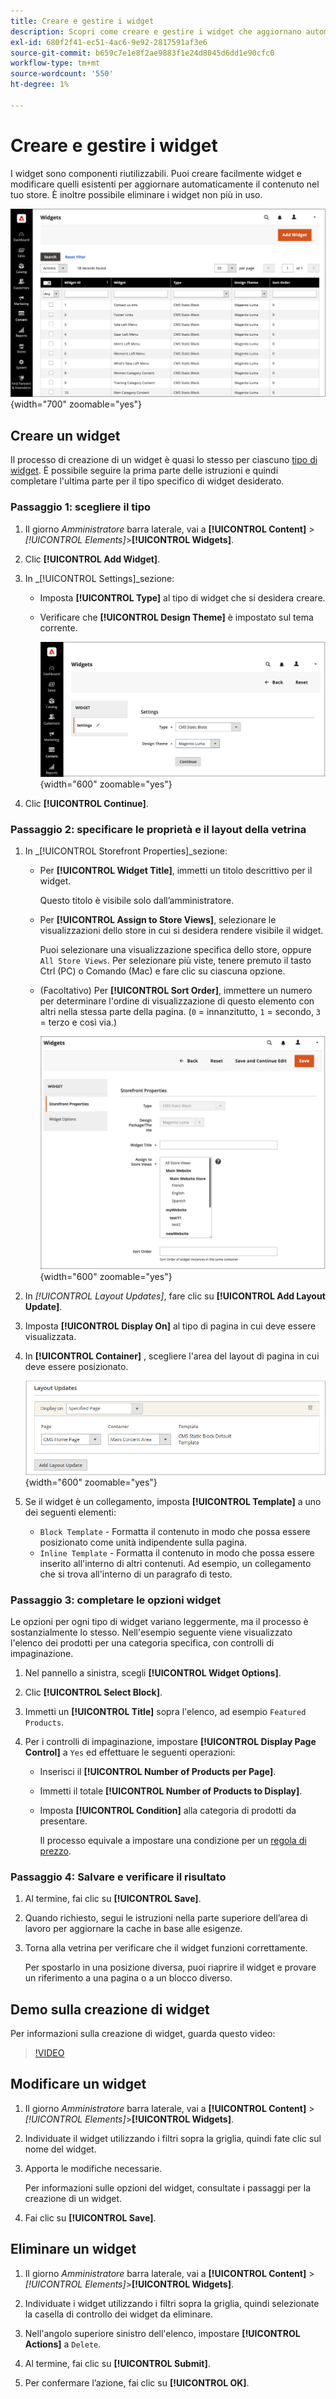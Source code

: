 ```yaml
---
title: Creare e gestire i widget
description: Scopri come creare e gestire i widget che aggiornano automaticamente i contenuti nel tuo store.
exl-id: 680f2f41-ec51-4ac6-9e92-2817591af3e6
source-git-commit: b659c7e1e8f2ae9883f1e24d8045d6dd1e90cfc0
workflow-type: tm+mt
source-wordcount: '550'
ht-degree: 1%

---
```


# Creare e gestire i widget

I widget sono componenti riutilizzabili. Puoi creare facilmente widget e modificare quelli esistenti per aggiornare automaticamente il contenuto nel tuo store. È inoltre possibile eliminare i widget non più in uso.

![Widget](./assets/widgets.png){width="700" zoomable="yes"}

## Creare un widget

Il processo di creazione di un widget è quasi lo stesso per ciascuno [tipo di widget](widgets.md#widget-types). È possibile seguire la prima parte delle istruzioni e quindi completare l&#39;ultima parte per il tipo specifico di widget desiderato.

### Passaggio 1: scegliere il tipo

1. Il giorno _Amministratore_ barra laterale, vai a **[!UICONTROL Content]** > _[!UICONTROL Elements]_>**[!UICONTROL Widgets]**.

1. Clic **[!UICONTROL Add Widget]**.

1. In _[!UICONTROL Settings]_sezione:

   - Imposta **[!UICONTROL Type]** al tipo di widget che si desidera creare.

   - Verificare che **[!UICONTROL Design Theme]** è impostato sul tema corrente.

     ![Impostazioni widget](./assets/widget-settings.png){width="600" zoomable="yes"}

1. Clic **[!UICONTROL Continue]**.

### Passaggio 2: specificare le proprietà e il layout della vetrina

1. In _[!UICONTROL Storefront Properties]_sezione:

   - Per **[!UICONTROL Widget Title]**, immetti un titolo descrittivo per il widget.

     Questo titolo è visibile solo dall’amministratore.

   - Per **[!UICONTROL Assign to Store Views]**, selezionare le visualizzazioni dello store in cui si desidera rendere visibile il widget.

     Puoi selezionare una visualizzazione specifica dello store, oppure `All Store Views`. Per selezionare più viste, tenere premuto il tasto Ctrl (PC) o Comando (Mac) e fare clic su ciascuna opzione.

   - (Facoltativo) Per **[!UICONTROL Sort Order]**, immettere un numero per determinare l&#39;ordine di visualizzazione di questo elemento con altri nella stessa parte della pagina. (`0` = innanzitutto, `1` = secondo, `3` = terzo e così via.)

     ![Proprietà vetrina](./assets/widget-storefront-properties.png){width="600" zoomable="yes"}

1. In _[!UICONTROL Layout Updates]_, fare clic su **[!UICONTROL Add Layout Update]**.

1. Imposta **[!UICONTROL Display On]** al tipo di pagina in cui deve essere visualizzata.

1. In **[!UICONTROL Container]** , scegliere l&#39;area del layout di pagina in cui deve essere posizionato.

   ![Aggiornamenti del layout](./assets/widget-layout-update-home-page.png){width="600" zoomable="yes"}

1. Se il widget è un collegamento, imposta **[!UICONTROL Template]** a uno dei seguenti elementi:

   - `Block Template` - Formatta il contenuto in modo che possa essere posizionato come unità indipendente sulla pagina.
   - `Inline Template` - Formatta il contenuto in modo che possa essere inserito all&#39;interno di altri contenuti. Ad esempio, un collegamento che si trova all&#39;interno di un paragrafo di testo.

### Passaggio 3: completare le opzioni widget

Le opzioni per ogni tipo di widget variano leggermente, ma il processo è sostanzialmente lo stesso. Nell&#39;esempio seguente viene visualizzato l&#39;elenco dei prodotti per una categoria specifica, con controlli di impaginazione.

1. Nel pannello a sinistra, scegli **[!UICONTROL Widget Options]**.

1. Clic **[!UICONTROL Select Block]**.

1. Immetti un **[!UICONTROL Title]** sopra l&#39;elenco, ad esempio `Featured Products`.

1. Per i controlli di impaginazione, impostare **[!UICONTROL Display Page Control]** a `Yes`  ed effettuare le seguenti operazioni:

   - Inserisci il **[!UICONTROL Number of Products per Page]**.

   - Immetti il totale **[!UICONTROL Number of Products to Display]**.

   - Imposta **[!UICONTROL Condition]** alla categoria di prodotti da presentare.

     Il processo equivale a impostare una condizione per un [regola di prezzo](../merchandising-promotions/price-rules-catalog.md).

### Passaggio 4: Salvare e verificare il risultato

1. Al termine, fai clic su **[!UICONTROL Save]**.

1. Quando richiesto, segui le istruzioni nella parte superiore dell’area di lavoro per aggiornare la cache in base alle esigenze.

1. Torna alla vetrina per verificare che il widget funzioni correttamente.

   Per spostarlo in una posizione diversa, puoi riaprire il widget e provare un riferimento a una pagina o a un blocco diverso.

## Demo sulla creazione di widget

Per informazioni sulla creazione di widget, guarda questo video:

>[!VIDEO](https://video.tv.adobe.com/v/343786?quality=12)

## Modificare un widget

1. Il giorno _Amministratore_ barra laterale, vai a **[!UICONTROL Content]** > _[!UICONTROL Elements]_>**[!UICONTROL Widgets]**.

1. Individuate il widget utilizzando i filtri sopra la griglia, quindi fate clic sul nome del widget.

1. Apporta le modifiche necessarie.

   Per informazioni sulle opzioni del widget, consultate i passaggi per la creazione di un widget.

1. Fai clic su **[!UICONTROL Save]**.

## Eliminare un widget

1. Il giorno _Amministratore_ barra laterale, vai a **[!UICONTROL Content]** > _[!UICONTROL Elements]_>**[!UICONTROL Widgets]**.

1. Individuate i widget utilizzando i filtri sopra la griglia, quindi selezionate la casella di controllo dei widget da eliminare.

1. Nell&#39;angolo superiore sinistro dell&#39;elenco, impostare **[!UICONTROL Actions]** a `Delete`.

1. Al termine, fai clic su **[!UICONTROL Submit]**.

1. Per confermare l’azione, fai clic su **[!UICONTROL OK]**.
